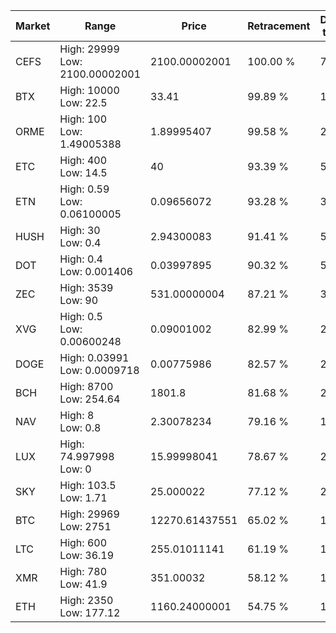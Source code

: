 | Market | Range | Price| Retracement | Doubles to 50% |
| --- | --- | --- | --- | --- |
| CEFS | High: 29999<br />Low: 2100.00002001 | 2100.00002001 | 100.00 % | 7.64 |
| BTX | High: 10000<br />Low: 22.5 | 33.41 | 99.89 % | 149.99 |
| ORME | High: 100<br />Low: 1.49005388 | 1.89995407 | 99.58 % | 26.71 |
| ETC | High: 400<br />Low: 14.5 | 40 | 93.39 % | 5.18 |
| ETN | High: 0.59<br />Low: 0.06100005 | 0.09656072 | 93.28 % | 3.37 |
| HUSH | High: 30<br />Low: 0.4 | 2.94300083 | 91.41 % | 5.16 |
| DOT | High: 0.4<br />Low: 0.001406 | 0.03997895 | 90.32 % | 5.02 |
| ZEC | High: 3539<br />Low: 90 | 531.00000004 | 87.21 % | 3.42 |
| XVG | High: 0.5<br />Low: 0.00600248 | 0.09001002 | 82.99 % | 2.81 |
| DOGE | High: 0.03991<br />Low: 0.0009718 | 0.00775986 | 82.57 % | 2.63 |
| BCH | High: 8700<br />Low: 254.64 | 1801.8 | 81.68 % | 2.48 |
| NAV | High: 8<br />Low: 0.8 | 2.30078234 | 79.16 % | 1.91 |
| LUX | High: 74.997998<br />Low: 0 | 15.99998041 | 78.67 % | 2.34 |
| SKY | High: 103.5<br />Low: 1.71 | 25.000022 | 77.12 % | 2.10 |
| BTC | High: 29969<br />Low: 2751 | 12270.61437551 | 65.02 % | 1.33 |
| LTC | High: 600<br />Low: 36.19 | 255.01011141 | 61.19 % | 1.25 |
| XMR | High: 780<br />Low: 41.9 | 351.00032 | 58.12 % | 1.17 |
| ETH | High: 2350<br />Low: 177.12 | 1160.24000001 | 54.75 % | 1.09 |
